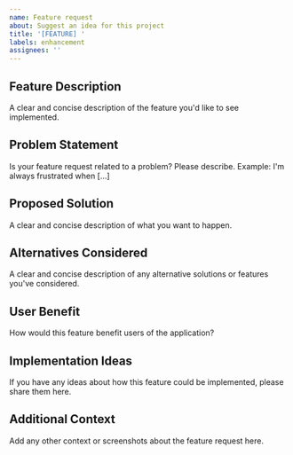 ```yaml
---
name: Feature request
about: Suggest an idea for this project
title: '[FEATURE] '
labels: enhancement
assignees: ''
---
```


## Feature Description
A clear and concise description of the feature you'd like to see implemented.

## Problem Statement
Is your feature request related to a problem? Please describe.
Example: I'm always frustrated when [...]

## Proposed Solution
A clear and concise description of what you want to happen.

## Alternatives Considered
A clear and concise description of any alternative solutions or features you've considered.

## User Benefit
How would this feature benefit users of the application?

## Implementation Ideas
If you have any ideas about how this feature could be implemented, please share them here.

## Additional Context
Add any other context or screenshots about the feature request here.

